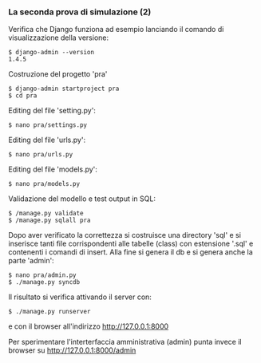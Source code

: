 
### La seconda prova di simulazione (2) ###

Verifica che Django funziona ad esempio lanciando il comando
di visualizzazione della versione:

	$ django-admin --version
	1.4.5

Costruzione del progetto 'pra'

	$ django-admin startproject pra
	$ cd pra

Editing del file 'setting.py':

	$ nano pra/settings.py

Editing del file 'urls.py':

	$ nano pra/urls.py 

Editing del file 'models.py':

	$ nano pra/models.py

Validazione del modello e test output in SQL:

	$ /manage.py validate
	$ /manage.py sqlall pra

Dopo aver verificato la correttezza si costruisce una
directory 'sql' e si inserisce tanti file corrispondenti
alle tabelle (class) con estensione '.sql' e contenenti
i comandi di insert. Alla fine si genera il db e si
genera anche la parte 'admin':

	$ nano pra/admin.py
	$ ./manage.py syncdb

Il risultato si verifica attivando il server con:

	$ ./manage.py runserver

e con il browser all'indirizzo http://127.0.0.1:8000 

Per sperimentare l'interterfaccia amministrativa (admin)
punta invece il browser su http://127.0.0.1:8000/admin

